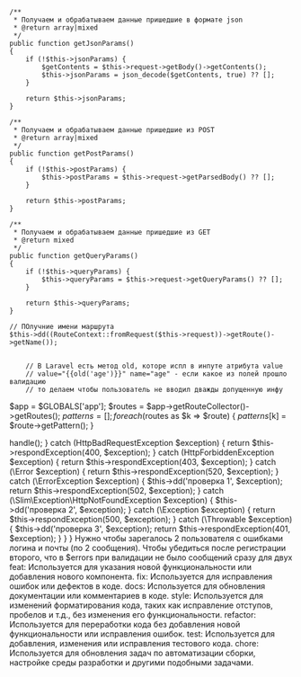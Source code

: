     /**
     * Получаем и обрабатываем данные пришедшие в формате json
     * @return array|mixed
     */
    public function getJsonParams()
    {
        if (!$this->jsonParams) {
            $getContents = $this->request->getBody()->getContents();
            $this->jsonParams = json_decode($getContents, true) ?? [];
        }

        return $this->jsonParams;
    }

    /**
     * Получаем и обрабатываем данные пришедшие из POST
     * @return array|mixed
     */
    public function getPostParams()
    {
        if (!$this->postParams) {
            $this->postParams = $this->request->getParsedBody() ?? [];
        }

        return $this->postParams;
    }

    /**
     * Получаем и обрабатываем данные пришедшие из GET
     * @return mixed
     */
    public function getQueryParams()
    {
        if (!$this->queryParams) {
            $this->queryParams = $this->request->getQueryParams() ?? [];
        }

        return $this->queryParams;
    }

    // ПОлучние имени маршрута
    $this->dd((RouteContext::fromRequest($this->request))->getRoute()->getName());


        // В Laravel есть метод old, которе испл в инпуте атрибута value
        // value="{{old('age')}}" name="age" - если какое из полей прошло валидацию
        // то делаем чтобы пользователь не вводил дважды допущенную инфу


$app = $GLOBALS['app'];
$routes = $app->getRouteCollector()->getRoutes();
$patterns = [];
foreach ($routes as $k => $route) {
$patterns[$k] = $route->getPattern();
}



<?php

namespace App\Middleware;

use Psr\Http\Message\ResponseInterface;
use Slim\Exception\HttpBadRequestException;
use Slim\Exception\HttpForbiddenException;

class ExceptionMiddleware extends AbstractMiddleware
{
    public function run(): ResponseInterface
    {
        try {
            return $this->handle();

        } catch (HttpBadRequestException $exception) {
            return $this->respondException(400, $exception);

        } catch (HttpForbiddenException $exception) {
            return $this->respondException(403, $exception);

        } catch (\Error $exception) {
            return $this->respondException(520, $exception);

        } catch (\ErrorException $exception) {
            $this->dd('проверка 1', $exception);
            return $this->respondException(502, $exception);

        } catch (\Slim\Exception\HttpNotFoundException $exception) {
            $this->dd('проверка 2', $exception);
        }

         catch (\Exception $exception) {
            return $this->respondException(500, $exception);

        } catch (\Throwable $exception) {
            $this->dd('проверка 3', $exception);
            return $this->respondException(401, $exception);
        }
    }
}


Нужно чтобы зарегалось 2 пользователя с ошибками логина и почты (по 2 сообщения).
Чтобы убедиться после регистрации второго, что в $errors при валидации не было сообщений сразу для двух


feat: Используется для указания новой функциональности или добавления нового компонента.
fix: Используется для исправления ошибок или дефектов в коде.
docs: Используется для обновления документации или комментариев в коде.
style: Используется для изменений форматирования кода, таких как исправление отступов, пробелов и т.д., без изменения его функциональности.
refactor: Используется для переработки кода без добавления новой функциональности или исправления ошибок.
test: Используется для добавления, изменения или исправления тестового кода.
chore: Используется для обновления задач по автоматизации сборки, настройке среды разработки и другими подобными задачами.
